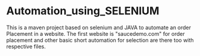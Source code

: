 # Automation_using_SELENIUM
This is a maven project based on selenium and JAVA to automate an order Placement  in a website.
The first website is "saucedemo.com" for order placement and other basic short automation for selection are there too with respective files.
